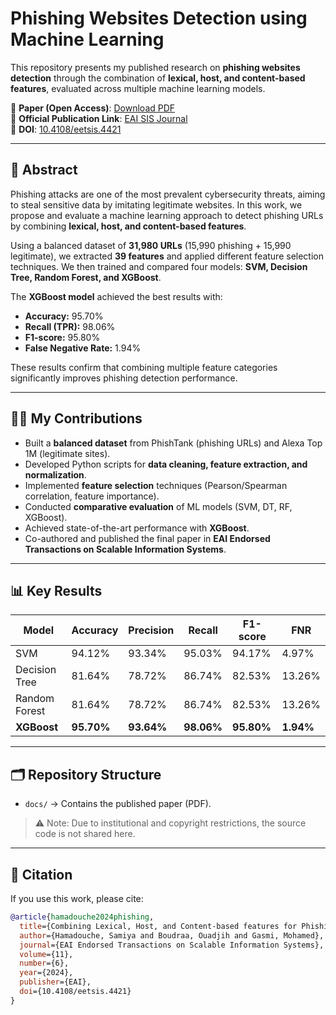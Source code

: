 # Phishing Websites Detection using Machine Learning

This repository presents my published research on **phishing websites detection** through the combination of **lexical, host, and content-based features**, evaluated across multiple machine learning models.

📄 **Paper (Open Access)**: [Download PDF](https://publications.eai.eu/index.php/sis/article/view/4421/3169)  
🔗 **Official Publication Link**: [EAI SIS Journal](https://publications.eai.eu/index.php/sis/article/view/4421)  
📌 **DOI**: [10.4108/eetsis.4421](https://doi.org/10.4108/eetsis.4421)  

---

## 📑 Abstract
Phishing attacks are one of the most prevalent cybersecurity threats, aiming to steal sensitive data by imitating legitimate websites. In this work, we propose and evaluate a machine learning approach to detect phishing URLs by combining **lexical, host, and content-based features**.  

Using a balanced dataset of **31,980 URLs** (15,990 phishing + 15,990 legitimate), we extracted **39 features** and applied different feature selection techniques. We then trained and compared four models: **SVM, Decision Tree, Random Forest, and XGBoost**.  

The **XGBoost model** achieved the best results with:  
- **Accuracy:** 95.70%  
- **Recall (TPR):** 98.06%  
- **F1-score:** 95.80%  
- **False Negative Rate:** 1.94%  

These results confirm that combining multiple feature categories significantly improves phishing detection performance.  

---

## 🧑‍💻 My Contributions
- Built a **balanced dataset** from PhishTank (phishing URLs) and Alexa Top 1M (legitimate sites).  
- Developed Python scripts for **data cleaning, feature extraction, and normalization**.  
- Implemented **feature selection** techniques (Pearson/Spearman correlation, feature importance).  
- Conducted **comparative evaluation** of ML models (SVM, DT, RF, XGBoost).  
- Achieved state-of-the-art performance with **XGBoost**.  
- Co-authored and published the final paper in **EAI Endorsed Transactions on Scalable Information Systems**.  

---

## 📊 Key Results
| Model          | Accuracy | Precision | Recall | F1-score | FNR   |
|----------------|----------|-----------|--------|----------|-------|
| SVM            | 94.12%   | 93.34%    | 95.03% | 94.17%   | 4.97% |
| Decision Tree  | 81.64%   | 78.72%    | 86.74% | 82.53%   | 13.26%|
| Random Forest  | 81.64%   | 78.72%    | 86.74% | 82.53%   | 13.26%|
| **XGBoost**    | **95.70%** | **93.64%** | **98.06%** | **95.80%** | **1.94%** |

---

## 🗂️ Repository Structure
- `docs/` → Contains the published paper (PDF).   

> ⚠️ Note: Due to institutional and copyright restrictions, the source code is not shared here.
 

---

## 📢 Citation
If you use this work, please cite:  

```bibtex
@article{hamadouche2024phishing,
  title={Combining Lexical, Host, and Content-based features for Phishing Websites detection using Machine Learning Models},
  author={Hamadouche, Samiya and Boudraa, Ouadjih and Gasmi, Mohamed},
  journal={EAI Endorsed Transactions on Scalable Information Systems},
  volume={11},
  number={6},
  year={2024},
  publisher={EAI},
  doi={10.4108/eetsis.4421}
}
